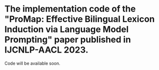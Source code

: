 # The implementation code of the "ProMap: Effective Bilingual Lexicon Induction via Language Model Prompting" paper published in IJCNLP-AACL 2023.

Code will be available soon.
